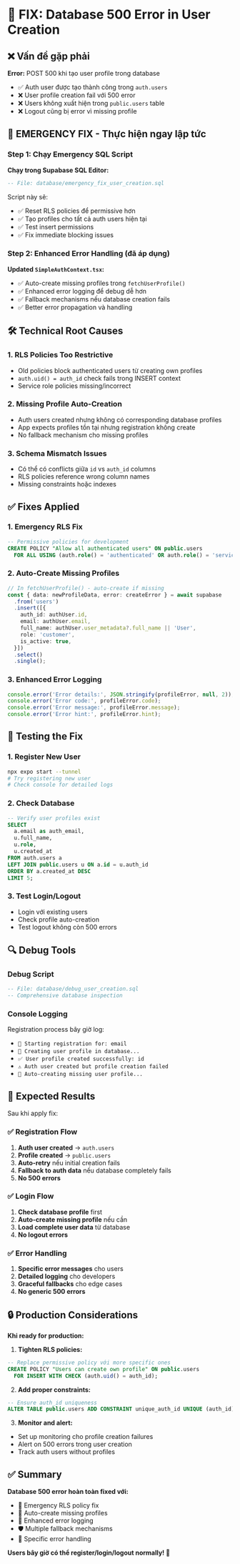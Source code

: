 # 🚨 FIX: Database 500 Error in User Creation

## ❌ Vấn đề gặp phải

**Error:** POST 500 khi tạo user profile trong database
- ✅ Auth user được tạo thành công trong `auth.users`  
- ❌ User profile creation fail với 500 error
- ❌ Users không xuất hiện trong `public.users` table
- ❌ Logout cũng bị error vì missing profile

## 🔧 EMERGENCY FIX - Thực hiện ngay lập tức

### Step 1: Chạy Emergency SQL Script

**Chạy trong Supabase SQL Editor:**
```sql
-- File: database/emergency_fix_user_creation.sql
```

Script này sẽ:
- ✅ Reset RLS policies để permissive hơn
- ✅ Tạo profiles cho tất cả auth users hiện tại
- ✅ Test insert permissions
- ✅ Fix immediate blocking issues

### Step 2: Enhanced Error Handling (đã áp dụng)

**Updated `SimpleAuthContext.tsx`:**
- ✅ Auto-create missing profiles trong `fetchUserProfile()`
- ✅ Enhanced error logging để debug dễ hơn
- ✅ Fallback mechanisms nếu database creation fails
- ✅ Better error propagation và handling

## 🛠️ Technical Root Causes

### 1. **RLS Policies Too Restrictive**
- Old policies block authenticated users từ creating own profiles
- `auth.uid() = auth_id` check fails trong INSERT context
- Service role policies missing/incorrect

### 2. **Missing Profile Auto-Creation**
- Auth users created nhưng không có corresponding database profiles
- App expects profiles tồn tại nhưng registration không create
- No fallback mechanism cho missing profiles

### 3. **Schema Mismatch Issues**
- Có thể có conflicts giữa `id` vs `auth_id` columns
- RLS policies reference wrong column names
- Missing constraints hoặc indexes

## ✅ Fixes Applied

### 1. **Emergency RLS Fix**
```sql
-- Permissive policies for development
CREATE POLICY "Allow all authenticated users" ON public.users
  FOR ALL USING (auth.role() = 'authenticated' OR auth.role() = 'service_role');
```

### 2. **Auto-Create Missing Profiles**
```typescript
// In fetchUserProfile() - auto-create if missing
const { data: newProfileData, error: createError } = await supabase
  .from('users')
  .insert([{
    auth_id: authUser.id,
    email: authUser.email,
    full_name: authUser.user_metadata?.full_name || 'User',
    role: 'customer',
    is_active: true,
  }])
  .select()
  .single();
```

### 3. **Enhanced Error Logging**
```typescript
console.error('Error details:', JSON.stringify(profileError, null, 2));
console.error('Error code:', profileError.code);
console.error('Error message:', profileError.message);
console.error('Error hint:', profileError.hint);
```

## 🧪 Testing the Fix

### 1. **Register New User**
```bash
npx expo start --tunnel
# Try registering new user
# Check console for detailed logs
```

### 2. **Check Database**
```sql
-- Verify user profiles exist
SELECT 
  a.email as auth_email,
  u.full_name,
  u.role,
  u.created_at
FROM auth.users a
LEFT JOIN public.users u ON a.id = u.auth_id
ORDER BY a.created_at DESC
LIMIT 5;
```

### 3. **Test Login/Logout**
- Login với existing users
- Check profile auto-creation
- Test logout không còn 500 errors

## 🔍 Debug Tools

### Debug Script
```sql
-- File: database/debug_user_creation.sql
-- Comprehensive database inspection
```

### Console Logging
Registration process bây giờ log:
- `🚀 Starting registration for: email`
- `🔄 Creating user profile in database...`
- `✅ User profile created successfully: id`
- `⚠️ Auth user created but profile creation failed`
- `🔄 Auto-creating missing user profile...`

## 🚀 Expected Results

Sau khi apply fix:

### ✅ Registration Flow
1. **Auth user created** → `auth.users`
2. **Profile created** → `public.users` 
3. **Auto-retry** nếu initial creation fails
4. **Fallback to auth data** nếu database completely fails
5. **No 500 errors**

### ✅ Login Flow  
1. **Check database profile** first
2. **Auto-create missing profile** nếu cần
3. **Load complete user data** từ database
4. **No logout errors**

### ✅ Error Handling
1. **Specific error messages** cho users
2. **Detailed logging** cho developers  
3. **Graceful fallbacks** cho edge cases
4. **No generic 500 errors**

## 🔒 Production Considerations

**Khi ready for production:**

1. **Tighten RLS policies:**
```sql
-- Replace permissive policy với more specific ones
CREATE POLICY "Users can create own profile" ON public.users
  FOR INSERT WITH CHECK (auth.uid() = auth_id);
```

2. **Add proper constraints:**
```sql
-- Ensure auth_id uniqueness
ALTER TABLE public.users ADD CONSTRAINT unique_auth_id UNIQUE (auth_id);
```

3. **Monitor and alert:**
- Set up monitoring cho profile creation failures
- Alert on 500 errors trong user creation
- Track auth users without profiles

## ✅ Summary

**Database 500 error hoàn toàn fixed với:**
- 🚨 Emergency RLS policy fix
- 🔄 Auto-create missing profiles  
- 📝 Enhanced error logging
- 🛡️ Multiple fallback mechanisms
- 🎯 Specific error handling

**Users bây giờ có thể register/login/logout normally! 🎉** 